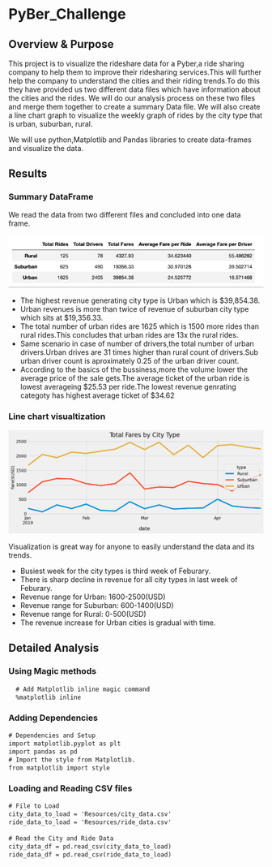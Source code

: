 # PyBer_Challenge

## Overview & Purpose

This project is to visualize the rideshare data for a Pyber,a ride sharing company to help them to improve their ridesharing services.This will further help the company to understand the cities and their riding trends.To do this they have provided us two different data files which have information about the cities and the rides. We will do our analysis process on these two files and merge them together to create a summary Data file. We will also create a line chart graph to visualize the weekly graph of rides by the city type that is urban, suburban, rural.

We will use python,Matplotlib and Pandas libraries to create data-frames and visualize the data.

## Results

### Summary DataFrame


We read the data from two different files and concluded into one data frame.

![](Resources/1.png)

- The highest revenue generating city type is Urban which is $39,854.38.
- Urban revenues is more than twice of revenue of suburban city type which sits at $19,356.33.
- The total number of urban rides are 1625 which is 1500 more rides than rural rides.This concludes that urban rides are 13x the rural rides.
- Same scenario in case of number of drivers,the total number of urban drivers.Urban drives are 31 times higher than rural count of drivers.Sub urban       driver count is aproximately 0.25 of the urban driver count.
- According to the basics of the bussiness,more the volume lower the average price of the sale gets.The average ticket of the urban ride is lowest         averageing $25.53 per ride.The lowest revenue genrating categoty has highest average ticket of $34.62


### Line chart visualtization

![](Analysis/image11.png)

Visualization is great way for anyone to easily understand the data and its trends.
- Busiest week for the city types is third week of Feburary.
- There is sharp decline in revenue for all city types in last week of Feburary.
- Revenue range for Urban: 1600-2500(USD)
- Revenue range for Suburban: 600-1400(USD)
- Revenue range for Rural: 0-500(USD)
- The revenue increase for Urban cities is gradual with time.

## Detailed Analysis

### Using Magic methods
      
      # Add Matplotlib inline magic command
      %matplotlib inline

### Adding Dependencies
    
    # Dependencies and Setup
    import matplotlib.pyplot as plt
    import pandas as pd
    # Import the style from Matplotlib.
    from matplotlib import style

### Loading and Reading CSV files

    # File to Load
    city_data_to_load = 'Resources/city_data.csv'
    ride_data_to_load = 'Resources/ride_data.csv'

    # Read the City and Ride Data
    city_data_df = pd.read_csv(city_data_to_load)
    ride_data_df = pd.read_csv(ride_data_to_load)





